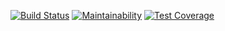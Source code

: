 [![Build Status](https://travis-ci.org/DrKimpatrick/safe-ride-frontend.svg?branch=develop)](https://travis-ci.org/DrKimpatrick/safe-ride-frontend)  [![Maintainability](https://api.codeclimate.com/v1/badges/0ec614ddd8247b0c736c/maintainability)](https://codeclimate.com/github/DrKimpatrick/safe-ride-frontend/maintainability)  [![Test Coverage](https://api.codeclimate.com/v1/badges/0ec614ddd8247b0c736c/test_coverage)](https://codeclimate.com/github/DrKimpatrick/safe-ride-frontend/test_coverage)
